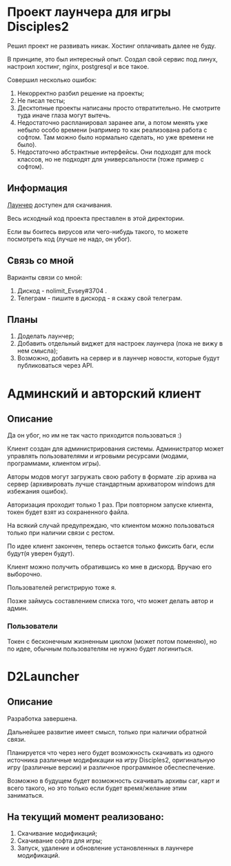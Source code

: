 # Проект лаунчера для игры Disciples2

Решил проект не развивать никак. Хостинг оплачивать далее не буду.

В принципе, это был интересный опыт. Создал свой сервис под линух, настроил хостинг, nginx, postgresql и все такое.

Совершил несколько ошибок:
1. Некорректно разбил решение на проекты;
2. Не писал тесты;
3. Десктопные проекты написаны просто отвратительно. Не смотрите туда иначе глаза могут вытечь.
4. Недостаточно распланировал заранее апи, а потом менять уже небыло особо времени (например то как реализована работа с софтом. Там можно было нормально сделать, но уже времени не было).
5. Недостаточно абстрактные интерфейсы. Они подходят для mock классов, но не подходят для универсальности (тоже пример с софтом).

## Информация

[Лаунчер](https://disciples2launcher.ru/d2client/mod/download?modName=Disciples2-Launcher) доступен для скачивания.

Весь исходный код проекта преставлен в этой директории.

Если вы боитесь вирусов или чего-нибудь такого, то можете посмотреть код (лучше не надо, он убог).

## Связь со мной

Варианты связи со мной:
1. Дискод - nolimit_Evsey#3704 .
2. Телеграм - пишите в дискорд - я скажу свой телеграм.

## Планы
1. Доделать лаунчер;
2. Добавить отдельный виджет для настроек лаунчера (пока не вижу в нем смысла);
3. Возможно, добавить на сервер и в лаунчер новости, которые будут публиковаться через API.

# Админский и авторский клиент

## Описание

Да он убог, но им не так часто приходится пользоваться :)

Клиент создан для администрирования системы. Администратор может управлять пользователями и игровыми ресурсами (модами, программами, клиентом игры).

Авторы модов могут загружать свою работу в формате .zip архива на сервер (архивировать лучше стандартным архиватором windows для избежания ошибок).

Авторизация проходит только 1 раз. При повторном запуске клиента, токен будет взят из сохраненного файла.

На всякий случай предупреждаю, что клиентом можно пользоваться только при наличии связи с рестом.

По идее клиент закончен, теперь остается только фиксить баги, если будут(я уверен будут).

Клиент можно получить обратившись ко мне в дискорд. Вручаю его выборочно.

Пользователей регистрирую тоже я.

Позже займусь составлением списка того, что может делать автор и админ.

### Пользователи
Токен с бесконечным жизненным циклом (может потом поменяю), но по идее, обычным пользователям не нужно будет логиниться.

# D2Launcher

## Описание
Разработка завершена.

Дальнейшее развитие имеет смысл, только при наличии обратной связи.

Планируется что через него будет возможность скачивать из одного источника различные модификации на игру Disciples2, оригинальную игру (различные версии) и различное программное обеспеспечение.

Возможно в будущем будет возможность скачивать архивы саг, карт и всего такого, но это только если будет время/желание этим заниматься.

## На текущий момент реализовано:
1. Скачивание модификаций;
2. Скачивание софта для игры;
2. Запуск, удаление и обновление установленных в лаунчере модификаций.